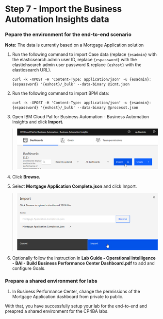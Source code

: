 # Step 7 - Import the Business Automation Insights data

### Pepare the environment for the end-to-end scenario

**Note:** The data is currently based on a Mortgage Application solution

1. Run the following command to import Case data (replace `{esadmin}` with the elasticsearch admin user ID, replace `{espassword}` with the elastichsearch admin user password & replace `{eshost}` with the elasticsearch URL).

   ```
   curl -k -XPOST -H 'Content-Type: application/json' -u {esadmin}:{espassword} '{eshost}/_bulk' --data-binary @icmt.json
   ```

2. Run the following command to import BPM data:

   ```
   curl -k -XPOST -H 'Content-Type: application/json' -u {esadmin}:{espassword} '{eshost}/_bulk' --data-binary @processt.json
   ```
3.  Open IBM Cloud Pal for Business Automation - Business Automation Insights and click **Import.**

> ![](images/BAI-1.png)

4.  Click **Browse.**

5.  Select **Mortgage Application Complete.json** and click Import.

> ![](images/BAI-2.png)

6.  Optionally follow the instruction in **Lab Guide - Operational Intelligence - BAI - Build Business Performance Center Dashboard.pdf** to add and configure Goals.

 

### Prepare a shared environment for labs

1. In Business Performance Center, change the permissions of the Mortgage Application dashboard from private to public.

With that, you have successfully setup your lab for the end-to-end and preapred a shared environment for the CP4BA labs.



